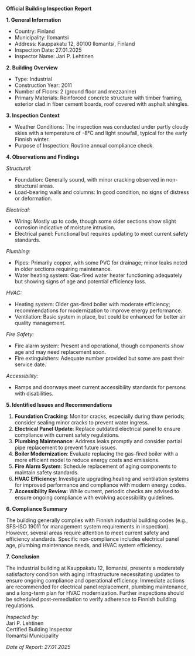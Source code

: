 **Official Building Inspection Report**

**1. General Information**

- Country: Finland  
- Municipality: Ilomantsi  
- Address: Kauppakatu 12, 80100 Ilomantsi, Finland  
- Inspection Date: 27.01.2025  
- Inspector Name: Jari P. Lehtinen

**2. Building Overview**

- Type: Industrial  
- Construction Year: 2011  
- Number of Floors: 2 (ground floor and mezzanine)  
- Primary Materials: Reinforced concrete structure with timber framing, exterior clad in fiber cement boards, roof covered with asphalt shingles.

**3. Inspection Context**

- Weather Conditions: The inspection was conducted under partly cloudy skies with a temperature of -8°C and light snowfall, typical for the early Finnish winter.  
- Purpose of Inspection: Routine annual compliance check.

**4. Observations and Findings**

*Structural:*  
- Foundation: Generally sound, with minor cracking observed in non-structural areas.  
- Load-bearing walls and columns: In good condition, no signs of distress or deformation.  

*Electrical:*  
- Wiring: Mostly up to code, though some older sections show slight corrosion indicative of moisture intrusion.  
- Electrical panel: Functional but requires updating to meet current safety standards.  

*Plumbing:*  
- Pipes: Primarily copper, with some PVC for drainage; minor leaks noted in older sections requiring maintenance.  
- Water heating system: Gas-fired water heater functioning adequately but showing signs of age and potential efficiency loss.  

*HVAC:*  
- Heating system: Older gas-fired boiler with moderate efficiency; recommendations for modernization to improve energy performance.  
- Ventilation: Basic system in place, but could be enhanced for better air quality management.  

*Fire Safety:*  
- Fire alarm system: Present and operational, though components show age and may need replacement soon.  
- Fire extinguishers: Adequate number provided but some are past their service date.  

*Accessibility:*  
- Ramps and doorways meet current accessibility standards for persons with disabilities.  

**5. Identified Issues and Recommendations**

1. **Foundation Cracking**: Monitor cracks, especially during thaw periods; consider sealing minor cracks to prevent water ingress.
2. **Electrical Panel Update**: Replace outdated electrical panel to ensure compliance with current safety regulations.
3. **Plumbing Maintenance**: Address leaks promptly and consider partial pipe replacement to prevent future issues.
4. **Boiler Modernization**: Evaluate replacing the gas-fired boiler with a more efficient model to reduce energy costs and emissions.
5. **Fire Alarm System**: Schedule replacement of aging components to maintain safety standards.
6. **HVAC Efficiency**: Investigate upgrading heating and ventilation systems for improved performance and compliance with modern energy codes.
7. **Accessibility Review**: While current, periodic checks are advised to ensure ongoing compliance with evolving accessibility guidelines.

**6. Compliance Summary**

The building generally complies with Finnish industrial building codes (e.g., SFS-ISO 19011 for management system requirements in inspection). However, several areas require attention to meet current safety and efficiency standards. Specific non-compliance includes electrical panel age, plumbing maintenance needs, and HVAC system efficiency.

**7. Conclusion**

The industrial building at Kauppakatu 12, Ilomantsi, presents a moderately satisfactory condition with aging infrastructure necessitating updates to ensure ongoing compliance and operational efficiency. Immediate actions are recommended for electrical panel replacement, plumbing maintenance, and a long-term plan for HVAC modernization. Further inspections should be scheduled post-remediation to verify adherence to Finnish building regulations.

_Inspected by:_  
Jari P. Lehtinen  
Certified Building Inspector  
Ilomantsi Municipality  

*Date of Report: 27.01.2025*